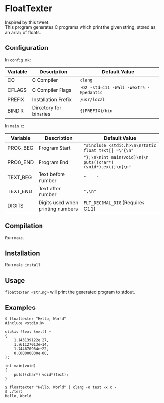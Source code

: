 # FloatTexter

Inspired by [this tweet](https://twitter.com/lunasorcery/status/1084623111100817408).  
This program generates C programs which print the given string, stored as an array of floats.

## Configuration

In `config.mk`:

Variable | Description             | Default Value
---------|-------------------------|--------------
CC       | C Compiler              | `clang`
CFLAGS   | C Compiler Flags        | `-O2 -std=c11 -Wall -Wextra -Wpedantic`
PREFIX   | Installation Prefix     | `/usr/local`
BINDIR   | Directory for binaries  | `$(PREFIX)/bin`

In `main.c`:

Variable | Description                       | Default Value
---------|-----------------------------------|--------------
PROG_BEG | Program Start                     | `"#include <stdio.h>\n\nstatic float text[] =\n{\n"`
PROG_END | Program End                       | `"};\n\nint main(void)\n{\n    puts((char*)(void*)text);\n}\n"`
TEXT_BEG | Text before number                | `"    "`
TEXT_END | Text after  number                | `",\n"`
DIGITS   | Digits used when printing numbers | `FLT_DECIMAL_DIG` (Requires C11)

## Compilation

Run `make`.

## Installation

Run `make install`.

## Usage

`floattexter <string>` will print the generated program to stdout.

## Examples

```
$ floattexter "Hello, World"
#include <stdio.h>

static float text[] =
{
    1.143139122e+27,
    1.761127013e+14,
    1.744670964e+22,
    0.000000000e+00,
};

int main(void)
{
    puts((char*)(void*)text);
}
```

```
$ floattexter "Hello, World" | clang -o test -x c -
$ ./test
Hello, World
```
